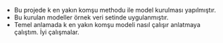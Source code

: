 - Bu projede k en yakın komşu methodu ile model kurulması yapılmıştır.
- Bu kurulan modeller örnek veri setinde uygulanmıştır.
- Temel anlamada k en yakın komşu modeli nasıl çalışır anlatmaya çalıştım. İyi çalışmalar.
